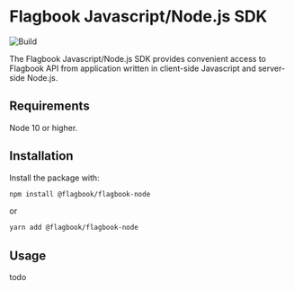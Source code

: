 # Flagbook Javascript/Node.js SDK

![Build](https://github.com/flagbook-io/flagbook-node/workflows/Build/badge.svg?branch=master)

The Flagbook Javascript/Node.js SDK provides convenient access to Flagbook API from application written in client-side Javascript and server-side Node.js.

## Requirements

Node 10 or higher.

## Installation

Install the package with:

```bash
npm install @flagbook/flagbook-node
```
or
```bash
yarn add @flagbook/flagbook-node
```

## Usage

todo
